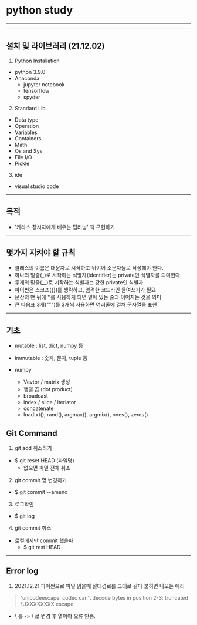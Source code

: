 # python study
---
---
## 설치 및 라이브러리 (21.12.02)

1. Python Installation
- python 3.9.0
- Anaconda
  - jupyter notebook
  - tensorflow
  - spyder

2. Standard Lib
- Data type
- Operation
- Variables
- Containers
- Math
- Os and Sys
- File I/O
- Pickle

3. ide
- visual studio code

---
## 목적

- '케라스 창시자에게 배우는 딥러닝' 책 구현하기 


---
## 몇가지 지켜야 할 규칙
- 클래스의 이름은 대문자로 시작하고 뒤이어 소문자들로 작성해야 한다.
- 하나의 밑줄(_)로 시작하는 식별자(identifier)는 private인 식별자를 의미한다.
- 두개의 밑줄(__)로 시작하는 식별자는 강한 private인 식별자
- 파이썬은 스코프({})를 생략하고, 엄격한 코드라인 들여쓰기가 필요
- 문장의 맨 뒤에 '\'를 사용하게 되면 밑에 있는 줄과 이어지는 것을 의미
- 큰 따옴표 3개(""")를 3개씩 사용하면 여러줄에 걸쳐 문자열을 표현 

---
## 기초
- mutable : list, dict, numpy 등
- immutable : 숫자, 문자, tuple 등

- numpy 
  - Vevtor / matrix 생성
  - 행렬 곱 (dot product)
  - broadcast
  - index / slice / iterlator
  - concatenate
  - loadtxt(), rand(), argmax(), argmix(), ones(), zeros()


## Git Command

1. git add 취소하기
- $ git reset HEAD (파일명)
  - 없으면 파일 전체 취소

2. git commit 명 변경하기  
- $ git commit --amend

3. 로그확인
- $ git log

4. git commit 취소
- 로컬에서만 commit 했을때
  - $ git rest HEAD

---

## Error log

1. 2021.12.21 파이썬으로 파일 읽을때 절대경로를 그대로 같다 붙히면 나오는 에러
  >
  >  'unicodeescape' codec can't decode bytes in position 2-3: truncated \UXXXXXXXX escape
  >
  - \ 를 ->  / 로 변경 후 열어야 오류 안뜸.